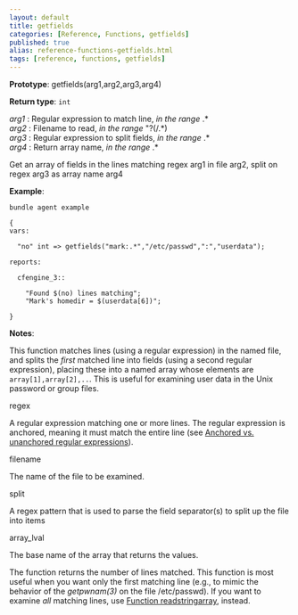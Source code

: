 ```yaml
---
layout: default
title: getfields
categories: [Reference, Functions, getfields]
published: true
alias: reference-functions-getfields.html
tags: [reference, functions, getfields]
---
```




**Prototype**: getfields(arg1,arg2,arg3,arg4) 

**Return type**: `int`

  
 *arg1* : Regular expression to match line, *in the range* .\*   
 *arg2* : Filename to read, *in the range* "?(/.\*)   
 *arg3* : Regular expression to split fields, *in the range* .\*   
 *arg4* : Return array name, *in the range* .\*   

Get an array of fields in the lines matching regex arg1 in file arg2,
split on regex arg3 as array name arg4

**Example**:  
   

```cf3
bundle agent example

{     
vars:

  "no" int => getfields("mark:.*","/etc/passwd",":","userdata");

reports:

  cfengine_3::

    "Found $(no) lines matching";
    "Mark's homedir = $(userdata[6])";

}
```

**Notes**:  
   

This function matches lines (using a regular expression) in the named
file, and splits the *first* matched line into fields (using a second
regular expression), placing these into a named array whose elements are
`array[1],array[2],..`. This is useful for examining user data in the
Unix password or group files.

regex

A regular expression matching one or more lines. The regular expression
is anchored, meaning it must match the entire line (see [Anchored vs.
unanchored regular
expressions](#Anchored-vs_002e-unanchored-regular-expressions)).   

filename

The name of the file to be examined.   

split

A regex pattern that is used to parse the field separator(s) to split up
the file into items   

array\_lval

The base name of the array that returns the values.

The function returns the number of lines matched. This function is most
useful when you want only the first matching line (e.g., to mimic the
behavior of the *getpwnam(3)* on the file /etc/passwd). If you want to
examine *all* matching lines, use [Function
readstringarray](#Function-readstringarray), instead.
